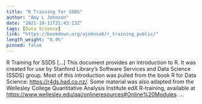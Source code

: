 ```yaml
---
title: "R Training for SSDS"
author: "Amy L Johnson"
date: "2021-10-11T21:43:13Z"
tags: [Data Science]
link: "https://bookdown.org/ajohnso6/r_training_public/"
length_weight: "8.9%"
pinned: false
---
```


R Training for SSDS [...] This document provides an introduction to R. It was created for use by Stanford Library’s Software Services and Data Science (SSDS) group. Most of this introduction was pulled from the book R for Data Science: https://r4ds.had.co.nz/. Some material was also adapted from the Wellesley College Quantitative Analysis Institute edX R-training, available at https://www.wellesley.edu/qai/onlineresources#Online%20Modules. ...
